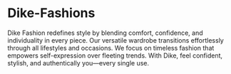 # Dike-Fashions
Dike Fashion redefines style by blending comfort, confidence, and individuality in every piece. Our versatile wardrobe transitions effortlessly through all lifestyles and occasions. We focus on timeless fashion that empowers self-expression over fleeting trends. With Dike, feel confident, stylish, and authentically you—every single  use.
